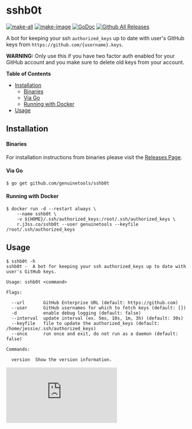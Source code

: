 # sshb0t

[![make-all](https://github.com/genuinetools/sshb0t/workflows/make%20all/badge.svg)](https://github.com/genuinetools/sshb0t/actions?query=workflow%3A%22make+all%22)
[![make-image](https://github.com/genuinetools/sshb0t/workflows/make%20image/badge.svg)](https://github.com/genuinetools/sshb0t/actions?query=workflow%3A%22make+image%22)
[![GoDoc](https://img.shields.io/badge/godoc-reference-5272B4.svg?style=for-the-badge)](https://godoc.org/github.com/genuinetools/sshb0t)
[![Github All Releases](https://img.shields.io/github/downloads/genuinetools/sshb0t/total.svg?style=for-the-badge)](https://github.com/genuinetools/sshb0t/releases)

A bot for keeping your ssh `authorized_keys` up to date with user's GitHub keys
from `https://github.com/{username}.keys`.

**WARNING:** Only use this if you have two factor auth enabled for your GitHub
account and you make sure to delete old keys from your account.

<!-- START doctoc generated TOC please keep comment here to allow auto update -->
<!-- DON'T EDIT THIS SECTION, INSTEAD RE-RUN doctoc TO UPDATE -->
**Table of Contents**

- [Installation](#installation)
    - [Binaries](#binaries)
    - [Via Go](#via-go)
    - [Running with Docker](#running-with-docker)
- [Usage](#usage)

<!-- END doctoc generated TOC please keep comment here to allow auto update -->

## Installation

#### Binaries

For installation instructions from binaries please visit the [Releases Page](https://github.com/genuinetools/sshb0t/releases).

#### Via Go

```console
$ go get github.com/genuinetools/sshb0t
```

#### Running with Docker

```console
$ docker run -d --restart always \
    --name sshb0t \
    -v ${HOME}/.ssh/authorized_keys:/root/.ssh/authorized_keys \
    r.j3ss.co/sshb0t --user genuinetools --keyfile /root/.ssh/authorized_keys
```

## Usage

```console
$ sshb0t -h
sshb0t -  A bot for keeping your ssh authorized_keys up to date with user's GitHub keys.

Usage: sshb0t <command>

Flags:

  --url       GitHub Enterprise URL (default: https://github.com)
  --user      GitHub usernames for which to fetch keys (default: [])
  -d          enable debug logging (default: false)
  --interval  update interval (ex. 5ms, 10s, 1m, 3h) (default: 30s)
  --keyfile   file to update the authorized_keys (default: /home/jessie/.ssh/authorized_keys)
  --once      run once and exit, do not run as a daemon (default: false)

Commands:

  version  Show the version information.
```

[![Analytics](https://ga-beacon.appspot.com/UA-29404280-16/sshb0t/README.md)](https://github.com/genuinetools/sshb0t)
